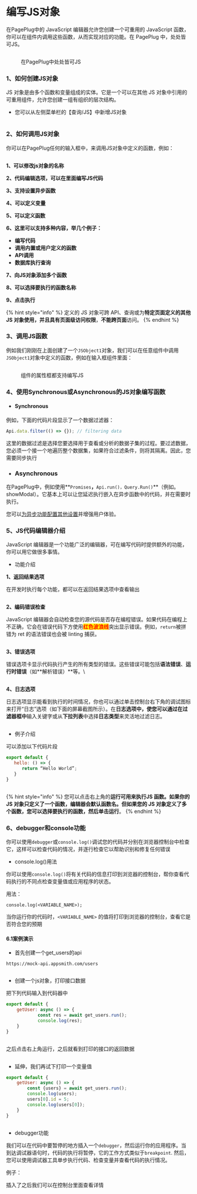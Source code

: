 # 编写JS对象

在PagePlug中的 JavaScript 编辑器允许您创建一个可重用的 JavaScript 函数，你可以在组件内调用这些函数，从而实现对应的功能。在 PagePlug 中，处处皆可JS。

<figure><img src="../../.gitbook/assets/image (35).png" alt=""><figcaption><p>在PagePlug中处处皆可JS </p></figcaption></figure>

### 1、如何创建JS对象

JS 对象是由多个函数和变量组成的实体。它是一个可以在其他 JS 对象中引用的可重用组件，允许您创建一组有组织的层次结构。

* 您可以从左侧菜单栏的【查询/JS】中新增JS对象

<figure><img src="../../.gitbook/assets/image (73).png" alt=""><figcaption></figcaption></figure>

### 2、如何调用JS对象

你可以在PagePlug任何的输入框中，来调用JS对象中定义的函数，例如：

<figure><img src="../../.gitbook/assets/image (106).png" alt=""><figcaption></figcaption></figure>

**1、可以修改js对象的名称**

**2、代码编辑选项，可以在里面编写JS代码**

**3、支持设置异步函数**

**4、可以定义变量**

**5、可以定义函数**

**6、这里可以支持多种内容，举几个例子：**

* **编写代码**
* **调用内置或用户定义的函数**
* **API调用**
* **数据库执行查询**

**7、向JS对象添加多个函数**

**8、可以选择要执行的函数名称**

**9、点击执行**

{% hint style="info" %}
定义的 JS 对象可跨 API、查询或为**特定页面定义的其他 JS 对象使用，**并且具有**页面级访问权限**，**不能跨页面**访问。
{% endhint %}

### 3、调用JS函数

例如我们刚刚在上面创建了一个`JSObject1`对象，我们可以在任意组件中调用`JSObject1`对象中定义的函数，例如在输入框组件里面：

<figure><img src="../../.gitbook/assets/image (122).png" alt=""><figcaption><p>组件的属性框都支持编写JS</p></figcaption></figure>

### 4、使用Synchronous或Asynchronous的JS对象编写函数

* #### Synchronous <a href="#synchronous" id="synchronous"></a>

例如，下面的代码片段显示了一个数据过滤器：

```javascript
Api.data.filter(() => {}); // filtering data 
```

这里的数据过滤是选择您要选择用于查看或分析的数据子集的过程。要过滤数据，您必须一个接一个地遍历整个数据集，如果符合过滤条件，则将其隔离。因此，您需要同步执行

* ### Asynchronous

在PagePlug中，例如使用**`Promises`**，**`Api.run()，Query.Run()`**（例如。showModal）。它基本上可以让您延迟执行嵌入在异步函数中的代码，并在需要时执行。



您可以[为异步功能配置其他设置](yi-bu-javascript-han-shu-she-zhi.md)并增强用户体验。

### 5、JS代码编辑器介绍

JavaScript 编辑器是一个功能广泛的编辑器，可在编写代码时提供额外的功能，你可以用它做很多事情。

* 功能介绍

&#x20;       **1、返回结果选项**

在开发时执行每个功能，都可以在返回结果选项中查看输出

<figure><img src="../../.gitbook/assets/image (114).png" alt=""><figcaption></figcaption></figure>

&#x20;       **2、编码错误检查**

JavaScript 编辑器会自动检查您的源代码是否存在编程错误。如果代码在编程上不正确，它会在错误代码下方使用<mark style="color:red;">**红色波浪线**</mark>突出显示错误。例如，`return`被拼错为 ret 的语法错误也会被 linting 捕获。

<figure><img src="../../.gitbook/assets/image (120).png" alt=""><figcaption></figcaption></figure>

&#x20;       **3、错误选项**

错误选项卡显示代码执行产生的所有类型的错误。这些错误可能包括**语法错误**、**运行时错误**（如**解析错误）**等。\


<figure><img src="../../.gitbook/assets/image (69).png" alt=""><figcaption></figcaption></figure>

&#x20;      **4、日志选项**

日志选项显示能看到执行的时间情况，你也可以通过单击控制台右下角的调试图标来打开“日志”选项（如下面的屏幕截图所示）。在**日志选项中，使您可以通过在过滤器框中**输入关键字或从**下拉列表**中选择**日志类型**来灵活地过滤日志。

<figure><img src="../../.gitbook/assets/image (55).png" alt=""><figcaption></figcaption></figure>

* 例子介绍

可以添加以下代码片段

```javascript
export default {
   hello: () => {
      return “Hello World”;
   }
}
```

<figure><img src="../../.gitbook/assets/image (130).png" alt=""><figcaption></figcaption></figure>

{% hint style="info" %}
您可以点击右上角的**运行可用来执行JS 函数。**如果你的 JS 对象只定义了一个函数，编辑器会默认函数名。但如果您的 JS 对象定义了多个函数，您可以选择要执行的函数，然后单击**运行**。
{% endhint %}

### 6、debugger和console功能

你可以使用`debugger`或`console.log()`调试您的代码并分别在浏览器控制台中检查它，这样可以检查代码的情况，并逐行检查它以帮助识别和修复任何错误

* console.log()用法

你可以使用`console.log()`将有关代码的信息打印到浏览器的控制台，帮你查看代码执行的不同点检查变量值或应用程序的状态。

用法：

```
console.log(<VARIABLE_NAME>);
```

当你运行你的代码时，`<VARIABLE_NAME>` 的值将打印到浏览器的控制台，查看它是否符合您的预期

#### &#x20;   6.1案例演示

* 首先创建一个get\_users的api

```
https://mock-api.appsmith.com/users
```

<figure><img src="../../.gitbook/assets/image (59).png" alt=""><figcaption></figcaption></figure>

* 创建一个js对象，打印接口数据

把下列代码输入到代码器中

```javascript
export default {
    getUser: async () => {
			const res = await get_users.run();
			console.log(res);
    }
}
```

<figure><img src="../../.gitbook/assets/image (104).png" alt=""><figcaption></figcaption></figure>

之后点击右上角运行，之后就看到打印的接口的返回数据

<figure><img src="../../.gitbook/assets/image (38).png" alt=""><figcaption></figcaption></figure>

* 延伸，我们再试下打印一个变量值

```javascript
export default {
    getUser: async () => {
        const {users} = await get_users.run();
        console.log(users);
        users[0].id = 5;
        console.log(users[0]);	
    }
}
```

<figure><img src="../../.gitbook/assets/image (124).png" alt=""><figcaption></figcaption></figure>



* debugger功能

我们可以在代码中要暂停的地方插入一个`debugger`，然后运行你的应用程序。当到达调试器语句时，代码的执行将暂停，它的工作方式类似于`breakpoint`. 然后，您可以使用调试器工具单步执行代码、检查变量并查看代码的执行情况。

例子：

插入了之后我们可以在控制台里面查看详情

<figure><img src="../../.gitbook/assets/image (17) (2) (1) (1).png" alt=""><figcaption></figcaption></figure>
